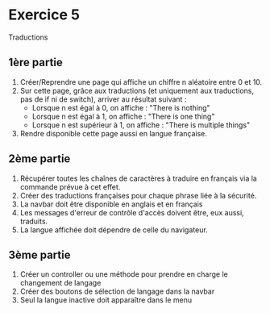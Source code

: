 # Exercice 5

Traductions

## 1ère partie

1. Créer/Reprendre une page qui affiche un chiffre n aléatoire entre 0 et 10.
2. Sur cette page, grâce aux traductions (et uniquement aux traductions, pas de if ni de switch), arriver au résultat suivant :
   - Lorsque n est égal à 0, on affiche : "There is nothing"
   - Lorsque n est égal à 1, on affiche : "There is one thing"
   - Lorsque n est supérieur à 1, on affiche : "There is multiple things"
3. Rendre disponible cette page aussi en langue française.

## 2ème partie

1. Récupérer toutes les chaînes de caractères à traduire en français via la commande prévue à cet effet.
2. Créer des traductions françaises pour chaque phrase liée à la sécurité.
3. La navbar doit être disponible en anglais et en français
4. Les messages d'erreur de contrôle d'accès doivent être, eux aussi, traduits.
5. La langue affichée doit dépendre de celle du navigateur.

## 3ème partie

1. Créer un controller ou une méthode pour prendre en charge le changement de langage
2. Créer des boutons de sélection de langage dans la navbar
3. Seul la langue inactive doit apparaître dans le menu
